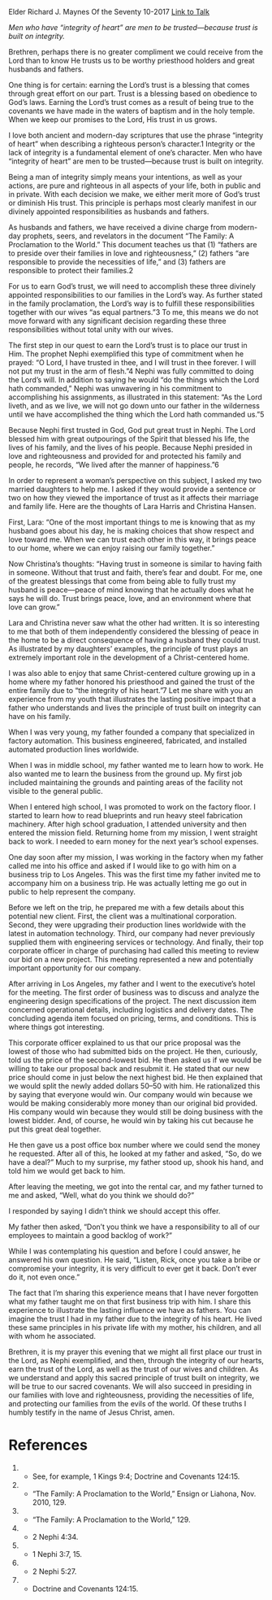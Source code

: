 Elder Richard J. Maynes
Of the Seventy
10-2017
[Link to Talk](https://www.churchofjesuschrist.org/study/general-conference/2017/10/earning-the-trust-of-the-lord-and-your-family?lang=eng)

_Men who have “integrity of heart” are men to be trusted—because trust is built on integrity._

Brethren, perhaps there is no greater compliment we could receive from the Lord than to know He trusts us to be worthy priesthood holders and great husbands and fathers.

One thing is for certain: earning the Lord’s trust is a blessing that comes through great effort on our part. Trust is a blessing based on obedience to God’s laws. Earning the Lord’s trust comes as a result of being true to the covenants we have made in the waters of baptism and in the holy temple. When we keep our promises to the Lord, His trust in us grows.

I love both ancient and modern-day scriptures that use the phrase “integrity of heart” when describing a righteous person’s character.1 Integrity or the lack of integrity is a fundamental element of one’s character. Men who have “integrity of heart” are men to be trusted—because trust is built on integrity.

Being a man of integrity simply means your intentions, as well as your actions, are pure and righteous in all aspects of your life, both in public and in private. With each decision we make, we either merit more of God’s trust or diminish His trust. This principle is perhaps most clearly manifest in our divinely appointed responsibilities as husbands and fathers.

As husbands and fathers, we have received a divine charge from modern-day prophets, seers, and revelators in the document “The Family: A Proclamation to the World.” This document teaches us that (1) “fathers are to preside over their families in love and righteousness,” (2) fathers “are responsible to provide the necessities of life,” and (3) fathers are responsible to protect their families.2

For us to earn God’s trust, we will need to accomplish these three divinely appointed responsibilities to our families in the Lord’s way. As further stated in the family proclamation, the Lord’s way is to fulfill these responsibilities together with our wives “as equal partners.”3 To me, this means we do not move forward with any significant decision regarding these three responsibilities without total unity with our wives.

The first step in our quest to earn the Lord’s trust is to place our trust in Him. The prophet Nephi exemplified this type of commitment when he prayed: “O Lord, I have trusted in thee, and I will trust in thee forever. I will not put my trust in the arm of flesh.”4 Nephi was fully committed to doing the Lord’s will. In addition to saying he would “do the things which the Lord hath commanded,” Nephi was unwavering in his commitment to accomplishing his assignments, as illustrated in this statement: “As the Lord liveth, and as we live, we will not go down unto our father in the wilderness until we have accomplished the thing which the Lord hath commanded us.”5

Because Nephi first trusted in God, God put great trust in Nephi. The Lord blessed him with great outpourings of the Spirit that blessed his life, the lives of his family, and the lives of his people. Because Nephi presided in love and righteousness and provided for and protected his family and people, he records, “We lived after the manner of happiness.”6

In order to represent a woman’s perspective on this subject, I asked my two married daughters to help me. I asked if they would provide a sentence or two on how they viewed the importance of trust as it affects their marriage and family life. Here are the thoughts of Lara Harris and Christina Hansen.

First, Lara: “One of the most important things to me is knowing that as my husband goes about his day, he is making choices that show respect and love toward me. When we can trust each other in this way, it brings peace to our home, where we can enjoy raising our family together.”

Now Christina’s thoughts: “Having trust in someone is similar to having faith in someone. Without that trust and faith, there’s fear and doubt. For me, one of the greatest blessings that come from being able to fully trust my husband is peace—peace of mind knowing that he actually does what he says he will do. Trust brings peace, love, and an environment where that love can grow.”

Lara and Christina never saw what the other had written. It is so interesting to me that both of them independently considered the blessing of peace in the home to be a direct consequence of having a husband they could trust. As illustrated by my daughters’ examples, the principle of trust plays an extremely important role in the development of a Christ-centered home.

I was also able to enjoy that same Christ-centered culture growing up in a home where my father honored his priesthood and gained the trust of the entire family due to “the integrity of his heart.”7 Let me share with you an experience from my youth that illustrates the lasting positive impact that a father who understands and lives the principle of trust built on integrity can have on his family.

When I was very young, my father founded a company that specialized in factory automation. This business engineered, fabricated, and installed automated production lines worldwide.

When I was in middle school, my father wanted me to learn how to work. He also wanted me to learn the business from the ground up. My first job included maintaining the grounds and painting areas of the facility not visible to the general public.

When I entered high school, I was promoted to work on the factory floor. I started to learn how to read blueprints and run heavy steel fabrication machinery. After high school graduation, I attended university and then entered the mission field. Returning home from my mission, I went straight back to work. I needed to earn money for the next year’s school expenses.

One day soon after my mission, I was working in the factory when my father called me into his office and asked if I would like to go with him on a business trip to Los Angeles. This was the first time my father invited me to accompany him on a business trip. He was actually letting me go out in public to help represent the company.

Before we left on the trip, he prepared me with a few details about this potential new client. First, the client was a multinational corporation. Second, they were upgrading their production lines worldwide with the latest in automation technology. Third, our company had never previously supplied them with engineering services or technology. And finally, their top corporate officer in charge of purchasing had called this meeting to review our bid on a new project. This meeting represented a new and potentially important opportunity for our company.

After arriving in Los Angeles, my father and I went to the executive’s hotel for the meeting. The first order of business was to discuss and analyze the engineering design specifications of the project. The next discussion item concerned operational details, including logistics and delivery dates. The concluding agenda item focused on pricing, terms, and conditions. This is where things got interesting.

This corporate officer explained to us that our price proposal was the lowest of those who had submitted bids on the project. He then, curiously, told us the price of the second-lowest bid. He then asked us if we would be willing to take our proposal back and resubmit it. He stated that our new price should come in just below the next highest bid. He then explained that we would split the newly added dollars 50–50 with him. He rationalized this by saying that everyone would win. Our company would win because we would be making considerably more money than our original bid provided. His company would win because they would still be doing business with the lowest bidder. And, of course, he would win by taking his cut because he put this great deal together.

He then gave us a post office box number where we could send the money he requested. After all of this, he looked at my father and asked, “So, do we have a deal?” Much to my surprise, my father stood up, shook his hand, and told him we would get back to him.

After leaving the meeting, we got into the rental car, and my father turned to me and asked, “Well, what do you think we should do?”

I responded by saying I didn’t think we should accept this offer.

My father then asked, “Don’t you think we have a responsibility to all of our employees to maintain a good backlog of work?”

While I was contemplating his question and before I could answer, he answered his own question. He said, “Listen, Rick, once you take a bribe or compromise your integrity, it is very difficult to ever get it back. Don’t ever do it, not even once.”

The fact that I’m sharing this experience means that I have never forgotten what my father taught me on that first business trip with him. I share this experience to illustrate the lasting influence we have as fathers. You can imagine the trust I had in my father due to the integrity of his heart. He lived these same principles in his private life with my mother, his children, and all with whom he associated.

Brethren, it is my prayer this evening that we might all first place our trust in the Lord, as Nephi exemplified, and then, through the integrity of our hearts, earn the trust of the Lord, as well as the trust of our wives and children. As we understand and apply this sacred principle of trust built on integrity, we will be true to our sacred covenants. We will also succeed in presiding in our families with love and righteousness, providing the necessities of life, and protecting our families from the evils of the world. Of these truths I humbly testify in the name of Jesus Christ, amen.

# References
1. - See, for example, 1 Kings 9:4; Doctrine and Covenants 124:15.
2. - “The Family: A Proclamation to the World,” Ensign or Liahona, Nov. 2010, 129.
3. - “The Family: A Proclamation to the World,” 129.
4. - 2 Nephi 4:34.
5. - 1 Nephi 3:7, 15.
6. - 2 Nephi 5:27.
7. - Doctrine and Covenants 124:15.